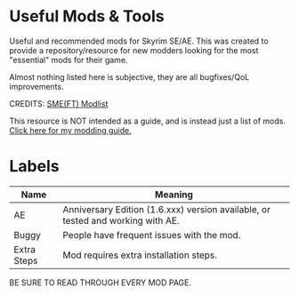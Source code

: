# Useful Mods & Tools
Useful and recommended mods for Skyrim SE/AE. This was created to provide a repository/resource for new modders looking for the most "essential" mods for their game. 

Almost nothing listed here is subjective, they are all bugfixes/QoL improvements.

CREDITS: [SME(FT) Modlist](https://eziothedeadpoet.github.io/SME-FT-/)

This resource is NOT intended as a guide, and is instead just a list of mods. [Click here for my modding guide.](https://docs.google.com/document/d/1jTXnuuLZQ201rLRFw0TbxDnBDO9DqZDcCqFIJJSXCDU/edit?usp=sharing)

# Labels

| Name  | Meaning |
| ------------- | ------------- |
| AE  | Anniversary Edition (1.6.xxx) version available, or tested and working with AE.  |
| Buggy  | People have frequent issues with the mod.  |
| Extra Steps  | Mod requires extra installation steps.  |

BE SURE TO READ THROUGH EVERY MOD PAGE.
